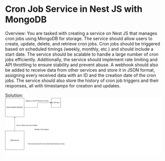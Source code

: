 # Cron Job Service in Nest JS with MongoDB
Overview: You are tasked with creating a service on Nest JS that manages cron jobs using MongoDB
for storage. The service should allow users to create, update, delete, and retrieve cron jobs.
Cron jobs should be triggered based on scheduled timings (weekly, monthly, etc.) and should
include a start date. The service should be scalable to handle a large number of cron jobs
efficiently. Additionally, the service should implement rate limiting and API throttling to ensure
stability and prevent abuse. A webhook should also be added to receive data from other
services and store it in JSON format, assigning every received data with an ID and the
creation date of the cron jobs. The service should also store the history of cron job triggers
and their responses, all with timestamps for creation and updates.

Solution:
![solution.svg](yolo-assignment.drawio.svg)
